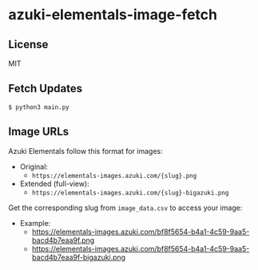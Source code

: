 # azuki-elementals-image-fetch

## License

MIT

## Fetch Updates

```
$ python3 main.py
```

## Image URLs

Azuki Elementals follow this format for images:

- Original:
    - `https://elementals-images.azuki.com/{slug}.png`
- Extended (full-view):
    - `https://elementals-images.azuki.com/{slug}-bigazuki.png`

Get the corresponding slug from `image_data.csv` to access your image:
- Example:
    - https://elementals-images.azuki.com/bf8f5654-b4a1-4c59-9aa5-bacd4b7eaa9f.png
    - https://elementals-images.azuki.com/bf8f5654-b4a1-4c59-9aa5-bacd4b7eaa9f-bigazuki.png
